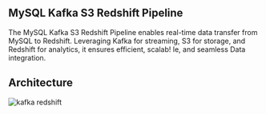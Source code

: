 ## MySQL Kafka S3 Redshift Pipeline
The MySQL Kafka S3 Redshift Pipeline enables real-time data transfer from MySQL to Redshift. Leveraging Kafka for streaming, S3 for storage, and Redshift for analytics, it ensures efficient, scalab!
le, and seamless Data integration.

## Architecture

![kafka redshift](https://github.com/laijupjoy/MySQL-kafka-S3-Redshift-pipeline/assets/87544051/60d3b57a-c285-477f-8eca-1e8311d6c072)

